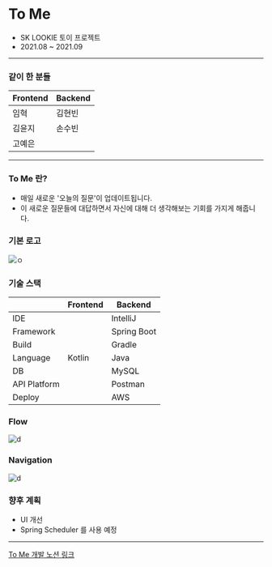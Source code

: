 # To Me
- SK LOOKIE 토이 프로젝트
- 2021.08 ~ 2021.09

---

### 같이 한 분들
|Frontend|Backend|
|--------|-------|
|임혁|김현빈|
|김윤지|손수빈|
|고예은||

---

### To Me 란?
- 매일 새로운 '오늘의 질문'이 업데이트됩니다.
- 이 새로운 질문들에 대답하면서 자신에 대해 더 생각해보는 기회를 가지게 해줍니다.

### 기본 로고
![ㅇ](C:\Users\chels\IdeaProjects\Toy1_back_2021\ToMe\그림1.png)

### 기술 스택
| |Frontend|Backend|
|---|--------|-------|
|IDE| |IntelliJ|
|Framework| |Spring Boot|
|Build| |Gradle|
|Language|Kotlin|Java|
|DB| |MySQL|
|API Platform| |Postman|
|Deploy| |AWS|

### Flow
![d](C:\Users\chels\IdeaProjects\Toy1_back_2021\ToMe\그림2.png)

### Navigation
![d](C:\Users\chels\IdeaProjects\Toy1_back_2021\ToMe\그림4.png)

### 향후 계획
- UI 개선
- Spring Scheduler 를 사용 예정

---

[To Me 개발 노션 링크](https://www.notion.so/To-me-901869b392db44209a32f1d441759fd9)


